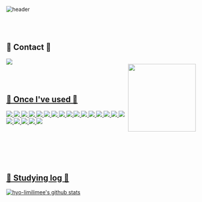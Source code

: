 ![header](https://capsule-render.vercel.app/api?type=waving&color=0:99ccff,100:ccccff&height=300&section=header&text=Hyo%20Rim%20&animation=twinkling&fontSize=75&fontColor=ffffff)
<br/><br><br/><br>

## 💌 Contact 💌 
<div style="display:flex; flex-direction:row;">
    <a href="mailto:1001lily0426@gmail.com">
    <img src="https://img.shields.io/badge/gmail-EA4335?style=for-the-badge&logo=java&logoColor=white">
<br/><br><br/><br>
        
## 🧡 Once I've used 🧡

<img src="https://img.shields.io/badge/JAVA-007396?style=for-the-badge&logo=java&logoColor=white">

<img src="https://img.shields.io/badge/python-3776AB?style=for-the-badge&logo=python&logoColor=white">

<img src="https://img.shields.io/badge/C-A8B9CC?style=for-the-badge&logo=c&logoColor=white">

<img src="https://img.shields.io/badge/cplusplus-00599C?style=for-the-badge&logo=cplusplus&logoColor=white">

<img src="https://img.shields.io/badge/mysql-4479A1?style=for-the-badge&logo=mysql&logoColor=white">

<img src="https://img.shields.io/badge/JavaScript-F7DF1E?style=for-the-badge&logo=javascript&logoColor=white">

<img src="https://img.shields.io/badge/kotlin-7F52FF?style=for-the-badge&logo=kotlin&logoColor=white">

<img src="https://img.shields.io/badge/Node.js-339933?style=for-the-badge&logo=nodedotjs&logoColor=white">

<img src="https://img.shields.io/badge/html5-E34F26?style=for-the-badge&logo=html5&logoColor=white">

<img src="https://img.shields.io/badge/spring-6DB33F?style=for-the-badge&logo=spring&logoColor=white">

<img src="https://img.shields.io/badge/springboot-6DB33F?style=for-the-badge&logo=springboot&logoColor=white">

<img src="https://img.shields.io/badge/Android Studio-3DDC84?style=for-the-badge&logo=androidstudio&logoColor=white">

<img src="https://img.shields.io/badge/Git-F05032?style=for-the-badge&logo=git&logoColor=white">

<img src="https://img.shields.io/badge/Eclipse-2C2255?style=for-the-badge&logo=eclipse&logoColor=white">

<img src="https://img.shields.io/badge/intellijidea-000000?style=for-the-badge&logo=intellijidea&logoColor=white">

<img src="https://img.shields.io/badge/visualstudio-5C2D91?style=for-the-badge&logo=intellijidea&logoColor=white">

<img src="https://img.shields.io/badge/visualstudiocode-007ACC?style=for-the-badge&logo=intellijidea&logoColor=white">

<img src="https://img.shields.io/badge/Tistory-5C2D91?style=for-the-badge&logo=tistory&logoColor=white">

<img src="https://img.shields.io/badge/velog-20C997?style=for-the-badge&logo=velog&logoColor=white">

<img src="https://img.shields.io/badge/Figma-F24E1E?style=for-the-badge&logo=figma&logoColor=white">

<img src="https://img.shields.io/badge/GitHub-181717?style=for-the-badge&logo=github&logoColor=white">

<br/><br><br/><br><br>


## 💛 Studying log 💛
![hyo-limilimee's github stats](https://github-readme-stats.vercel.app/api?username=hyo-limilimee&show_icons=true&theme=radical) 
 
<a href="https://github.com/imysh578"><img align="center" style="height:180px" src="https://github-readme-stats.vercel.app/api/top-langs/?username=hyo-limilimee&layout=compact&theme=nord&hide_border=true" /></a> 

<br/><br><br/><br>
